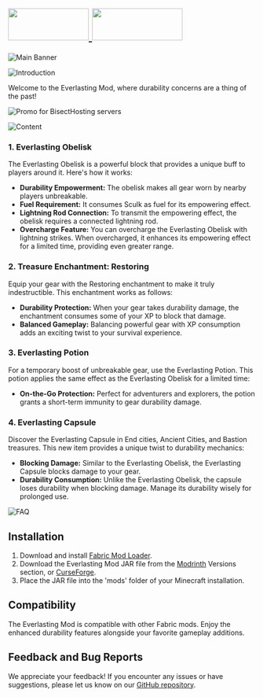 <h1>
    <a href="https://modrinth.com/mod/emi">
        <img src="https://i.imgur.com/U7qHdp4.png" alt="" width="164" height="65" />
    </a>
    <a href="https://modrinth.com/mod/fabric-api">
        <img src="https://i.imgur.com/Ol1Tcf8.png" alt="" width="184" height="65" />
    </a>
</h1>
<p style="text-align: center;">

![Main Banner](https://bisecthosting.com/images/CF/Everlasting/BH_EL_header.webp)

![Introduction](https://bisecthosting.com/images/CF/Everlasting/BH_EL_introduction.webp)

Welcome to the Everlasting Mod, where durability concerns are a thing of the past!

![Promo for BisectHosting servers](https://bisecthosting.com/images/CF/Everlasting/BH_EL_promo.webp)

![Content](https://bisecthosting.com/images/CF/Everlasting/BH_EL_content.webp)

### 1. Everlasting Obelisk

The Everlasting Obelisk is a powerful block that provides a unique buff to players around it. Here's how it works:

- **Durability Empowerment:** The obelisk makes all gear worn by nearby players unbreakable.
- **Fuel Requirement:** It consumes Sculk as fuel for its empowering effect.
- **Lightning Rod Connection:** To transmit the empowering effect, the obelisk requires a connected lightning rod.
- **Overcharge Feature:** You can overcharge the Everlasting Obelisk with lightning strikes. When overcharged, it enhances its empowering effect for a limited time, providing even greater range.

### 2. Treasure Enchantment: Restoring

Equip your gear with the Restoring enchantment to make it truly indestructible. This enchantment works as follows:

- **Durability Protection:** When your gear takes durability damage, the enchantment consumes some of your XP to block that damage.
- **Balanced Gameplay:** Balancing powerful gear with XP consumption adds an exciting twist to your survival experience.

### 3. Everlasting Potion

For a temporary boost of unbreakable gear, use the Everlasting Potion. This potion applies the same effect as the Everlasting Obelisk for a limited time:

- **On-the-Go Protection:** Perfect for adventurers and explorers, the potion grants a short-term immunity to gear durability damage.

### 4. Everlasting Capsule

Discover the Everlasting Capsule in End cities, Ancient Cities, and Bastion treasures. This new item provides a unique twist to durability mechanics:

- **Blocking Damage:** Similar to the Everlasting Obelisk, the Everlasting Capsule blocks damage to your gear.
- **Durability Consumption:** Unlike the Everlasting Obelisk, the capsule loses durability when blocking damage. Manage its durability wisely for prolonged use.

![FAQ](https://bisecthosting.com/images/CF/Everlasting/BH_EL_faq.webp)

## Installation

1. Download and install [Fabric Mod Loader](https://fabricmc.net/use/).
2. Download the Everlasting Mod JAR file from the [Modrinth](https://modrinth.com/mod/everlasting/versions) Versions section, or [CurseForge](https://legacy.curseforge.com/minecraft/mc-mods/everlasting/files).
3. Place the JAR file into the 'mods' folder of your Minecraft installation.

## Compatibility

The Everlasting Mod is compatible with other Fabric mods. Enjoy the enhanced durability features alongside your favorite gameplay additions.

## Feedback and Bug Reports

We appreciate your feedback! If you encounter any issues or have suggestions, please let us know on our [GitHub repository](https://github.com/EndLone/everlasting).
